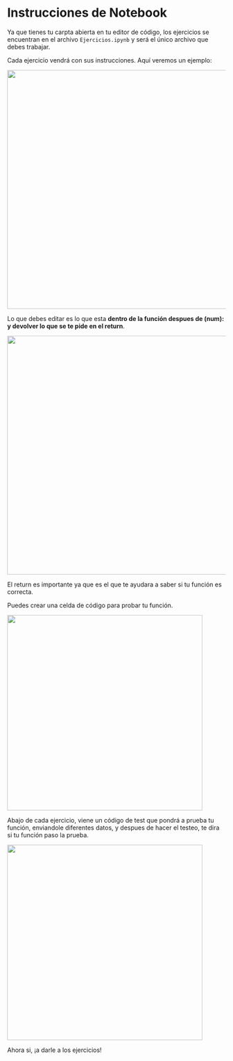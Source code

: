 # Instrucciones de Notebook

Ya que tienes tu carpta abierta en tu editor de código, los ejercicios se encuentran en el archivo `Ejercicios.ipynb` y será el único archivo que debes trabajar.

Cada ejercicio vendrá con sus instrucciones. Aquí veremos un ejemplo:

<img src='./assets/ejemplo1.png' width='550'>

Lo que debes editar es lo que esta **dentro de la función despues de (num): y devolver lo que se te pide en el return**.

<img src='./assets/ejemplo2.png' width='550'>

El return es importante ya que es el que te ayudara a saber si tu función es correcta.

Puedes crear una celda de código para probar tu función.

<img src='./assets/ejemplo3.png' width='450'>

Abajo de cada ejercicio, viene un código de test que pondrá a prueba tu función, enviandole diferentes datos, y despues de hacer el testeo, te dira si tu función paso la prueba.

<img src='./assets/test.png' width='450'>

Ahora si, ¡a darle a los ejercicios!
